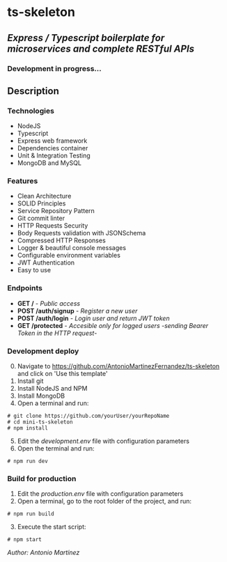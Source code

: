 # ts-skeleton

## _Express / Typescript boilerplate for microservices and complete RESTful APIs_

### **Development in progress...**

## Description

### Technologies

- NodeJS
- Typescript
- Express web framework
- Dependencies container
- Unit & Integration Testing
- MongoDB and MySQL

### Features

- Clean Architecture
- SOLID Principles
- Service Repository Pattern
- Git commit linter
- HTTP Requests Security
- Body Requests validation with JSONSchema
- Compressed HTTP Responses
- Logger & beautiful console messages
- Configurable environment variables
- JWT Authentication
- Easy to use

### Endpoints

- **GET /** - _Public access_
- **POST /auth/signup** - _Register a new user_
- **POST /auth/login** - _Login user and return JWT token_
- **GET /protected** - _Accesible only for logged users -sending Bearer Token in the HTTP request-_

### Development deploy

0. Navigate to https://github.com/AntonioMartinezFernandez/ts-skeleton and click on 'Use this template'
1. Install git
2. Install NodeJS and NPM
3. Install MongoDB
4. Open a terminal and run:

```
# git clone https://github.com/yourUser/yourRepoName
# cd mini-ts-skeleton
# npm install
```

5. Edit the _development.env_ file with configuration parameters
6. Open the terminal and run:

```
# npm run dev
```

### Build for production

1. Edit the _production.env_ file with configuration parameters
2. Open a terminal, go to the root folder of the project, and run:

```
# npm run build
```

3. Execute the start script:

```
# npm start
```

_Author: Antonio Martínez_
